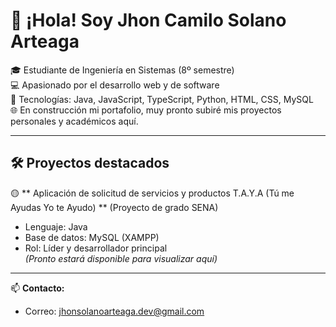 # 👋 ¡Hola! Soy Jhon Camilo Solano Arteaga

🎓 Estudiante de Ingeniería en Sistemas (8º semestre)  
💻 Apasionado por el desarrollo web y de software  
🔧 Tecnologías: Java, JavaScript, TypeScript, Python, HTML, CSS, MySQL  
🌐 En construcción mi portafolio, muy pronto subiré mis proyectos personales y académicos aquí.

---

## 🛠️ Proyectos destacados

🟡 ** Aplicación de solicitud de servicios y productos T.A.Y.A (Tú me Ayudas Yo te Ayudo) ** (Proyecto de grado SENA)  
- Lenguaje: Java  
- Base de datos: MySQL (XAMPP)  
- Rol: Líder y desarrollador principal  
*(Pronto estará disponible para visualizar aquí)*

---

📫 **Contacto:**  
- Correo: jhonsolanoarteaga.dev@gmail.com 

